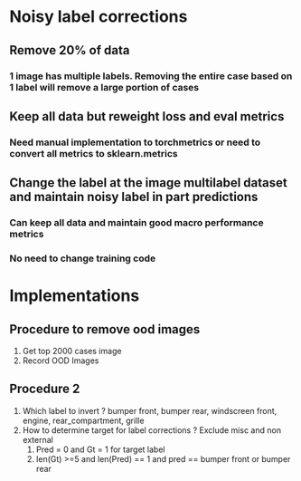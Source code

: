 # Noisy label corrections

## Remove 20% of data

### 1 image has multiple labels. Removing the entire case based on 1 label will remove a large portion of cases

## Keep all data but reweight loss and eval metrics

### Need manual implementation to torchmetrics or need to convert all metrics to sklearn.metrics

## Change the label at the image multilabel dataset and maintain noisy label in part predictions

### Can keep all data and maintain good macro performance metrics

### No need to change training code

# Implementations

## Procedure to remove ood images

1. Get top 2000 cases image
2. Record OOD Images

## Procedure 2

1. Which label to invert ?
   bumper front, bumper rear, windscreen front, engine, rear_compartment, grille
2. How to determine target for label corrections ?
   Exclude misc and non external
   1. Pred = 0 and Gt = 1 for target label
   2. len(Gt) >=5 and len(Pred) == 1 and pred == bumper front or bumper rear
